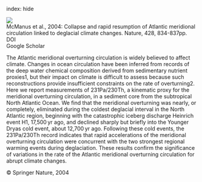 index: hide

<div class="Citation">
    <div class="Citation-thumb CitationThumb-linked"  data-href="https://doi.org/10.1038/nature02494">
      <img src="https://static.claimspace.cloud/climate-study-static/refs/thumbs/5/McManus_et_al_2004-thumb.png" />
    </div>

  <div class="Citation-body">
    <div class="Citation-text">McManus et al., 2004: Collapse and rapid resumption of Atlantic meridional circulation linked to deglacial climate changes. <span class="Article-journal">Nature, </span><span class="Article-volume">428, </span>834-837pp.</div>
    <div class="Citation-links">
      <div class="CitationLink" data-href="https://doi.org/10.1038/nature02494">
        <div class="CitationLink-icon CitationLink-Doi"></div>
        <div class="CitationLink-text">DOI</div>
      </div>
      <div class="CitationLink" data-href="https://scholar.google.com/scholar?q=10.1038/nature02494">
        <div class="CitationLink-icon CitationLink-Scholar"></div>
        <div class="CitationLink-text">Google Scholar</div>
      </div>
    </div>
  </div>
</div>

The Atlantic meridional overturning circulation is widely believed to affect climate. Changes in ocean circulation have been inferred from records of the deep water chemical composition derived from sedimentary nutrient proxies1, but their impact on climate is difficult to assess because such reconstructions provide insufficient constraints on the rate of overturning2. Here we report measurements of 231Pa/230Th, a kinematic proxy for the meridional overturning circulation, in a sediment core from the subtropical North Atlantic Ocean. We find that the meridional overturning was nearly, or completely, eliminated during the coldest deglacial interval in the North Atlantic region, beginning with the catastrophic iceberg discharge Heinrich event H1, 17,500 yr ago, and declined sharply but briefly into the Younger Dryas cold event, about 12,700 yr ago. Following these cold events, the 231Pa/230Th record indicates that rapid accelerations of the meridional overturning circulation were concurrent with the two strongest regional warming events during deglaciation. These results confirm the significance of variations in the rate of the Atlantic meridional overturning circulation for abrupt climate changes.

<div class="Citation-copy">
&copy; Springer Nature, 2004
</div>